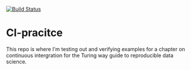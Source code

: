 [![Build Status](https://travis-ci.org/r-j-arnold/CI-practice.svg?branch=master)](https://travis-ci.org/r-j-arnold/CI-practice)

# CI-pracitce

This repo is where I'm testing out and verifying examples for a chapter on continuous intergration for the Turing way guide to reproducible data science.
